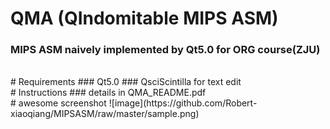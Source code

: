 # QMA (QIndomitable MIPS ASM)
### MIPS ASM naively implemented by Qt5.0 for ORG course(ZJU)
<br>
# Requirements
### Qt5.0
### QsciScintilla for text edit
<br>
# Instructions
### details in QMA_README.pdf
<br>
# awesome screenshot
![image](https://github.com/Robert-xiaoqiang/MIPSASM/raw/master/sample.png)
